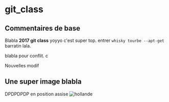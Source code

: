 # git_class
## Commentaires de base
Blabla **2017 git class** yoyyo c'est super top. entrer `whisky tourbe --apt-get` barratin lala.

blabla pour conflit.
c

Nouvelles modif

## Une super image blabla
DPDPDPDP en position assise
![hollande](http://www.ide14.fr/wp-content/uploads/2016/06/Tux.svg_.png)
